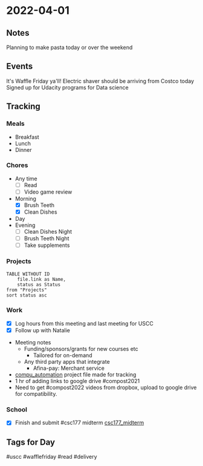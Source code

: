 # 2022-04-01
## Notes
Planning to make pasta today or over the weekend

## Events
It's Waffle Friday ya'll!
Electric shaver should be arriving from Costco today
Signed up for Udacity programs for Data science

## Tracking
### Meals
- Breakfast
- Lunch
- Dinner

### Chores
- Any time
	- [ ] Read
	- [ ] Video game review
- Morning
	- [x] Brush Teeth
	- [x] Clean Dishes
- Day
- Evening
	- [ ] Clean Dishes Night
	- [ ] Brush Teeth Night
	- [ ] Take supplements

### Projects
```dataview
TABLE WITHOUT ID
	file.link as Name,
	status as Status
from "Projects"
sort status asc
```

### Work
- [x] Log hours from this meeting and last meeting for USCC
- [x] Follow up with Natalie
- Meeting notes
	- Funding/sponsors/grants for new courses etc
		- Tailored for on-demand
	- Any third party apps that integrate
		- Afina-pay: Merchant service
- [compu_automation](../Projects/compu_automation.md) project file made for tracking
- 1 hr of adding links to google drive #compost2021 
- Need to get #compost2022 videos from dropbox, upload to google drive for compatibility.

### School
- [x] Finish and submit #csc177 midterm [csc177_midterm](../Class_Notes/CSc177/csc177_midterm.md)

## Tags for Day
#uscc #wafflefriday #read #delivery